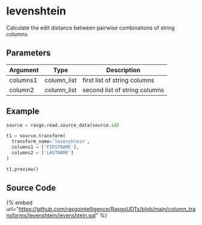 

# levenshtein

Calculate the edit distance between pairwise combinations of string columns

## Parameters

| Argument |    Type     |          Description          |
| -------- | ----------- | ----------------------------- |
| columns1 | column_list | first list of string columns  |
| column2  | column_list | second list of string columns |


## Example

```python
source = rasgo.read.source_data(source.id)

t1 = source.transform(
  transform_name='levenshtein',
  columns1 = ['FIRSTNAME'],
  columns2 = ['LASTNAME']
)

t1.preview()
```

## Source Code

{% embed url="https://github.com/rasgointelligence/RasgoUDTs/blob/main/column_transforms/levenshtein/levenshtein.sql" %}


